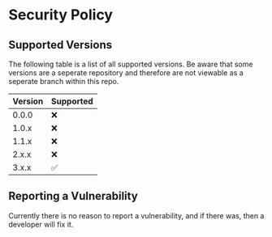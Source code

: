 # Security Policy

## Supported Versions

The following table is a list of all supported versions. Be aware that some 
versions are a seperate repository and therefore are not viewable as a 
seperate branch within this repo.

| Version | Supported          |
| ------- | ------------------ |
| 0.0.0   | ❌ |
| 1.0.x   | ❌ |
| 1.1.x   | ❌ |
| 2.x.x   | ❌ |
| 3.x.x   | ✅ |

## Reporting a Vulnerability

Currently there is no reason to report a vulnerability, and if there
was, then a developer will fix it.

